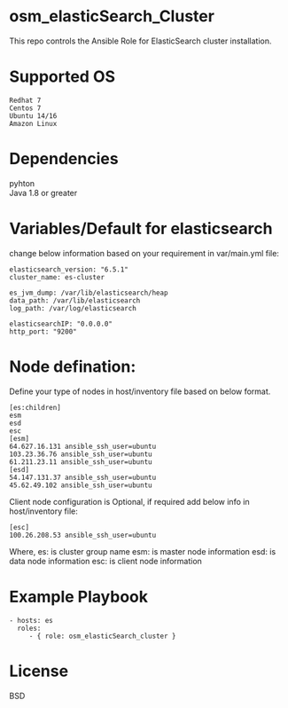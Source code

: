 # osm_elasticSearch_Cluster
This repo controls the Ansible Role for ElasticSearch cluster installation.

# Supported OS  

```
Redhat 7
Centos 7
Ubuntu 14/16
Amazon Linux
```

# Dependencies
pyhton  
Java 1.8 or greater 

# Variables/Default for elasticsearch
change below information based on your requirement in var/main.yml file:

```
elasticsearch_version: "6.5.1"
cluster_name: es-cluster

es_jvm_dump: /var/lib/elasticsearch/heap
data_path: /var/lib/elasticsearch
log_path: /var/log/elasticsearch

elasticsearchIP: "0.0.0.0"
http_port: "9200"
```

# Node defination:
Define your type of nodes in host/inventory file based on below format. 

```
[es:children]
esm
esd
esc
[esm]
64.627.16.131 ansible_ssh_user=ubuntu
103.23.36.76 ansible_ssh_user=ubuntu
61.211.23.11 ansible_ssh_user=ubuntu
[esd]
54.147.131.37 ansible_ssh_user=ubuntu
45.62.49.102 ansible_ssh_user=ubuntu
```
Client node configuration is Optional, if required add below info in host/inventory file:
```
[esc]
100.26.208.53 ansible_ssh_user=ubuntu
```
Where,
es: is cluster group name
esm: is master node information
esd: is data node information
esc: is client node information

# Example Playbook

```
- hosts: es
  roles:
     - { role: osm_elasticSearch_cluster }
```

# License

BSD
